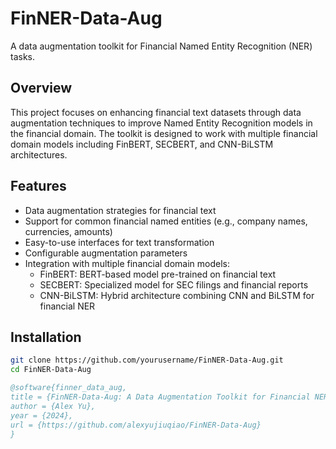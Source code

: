 # FinNER-Data-Aug

A data augmentation toolkit for Financial Named Entity Recognition (NER) tasks.

## Overview

This project focuses on enhancing financial text datasets through data augmentation techniques to improve Named Entity Recognition models in the financial domain. The toolkit is designed to work with multiple financial domain models including FinBERT, SECBERT, and CNN-BiLSTM architectures.

## Features

- Data augmentation strategies for financial text
- Support for common financial named entities (e.g., company names, currencies, amounts)
- Easy-to-use interfaces for text transformation
- Configurable augmentation parameters
- Integration with multiple financial domain models:
  - FinBERT: BERT-based model pre-trained on financial text
  - SECBERT: Specialized model for SEC filings and financial reports
  - CNN-BiLSTM: Hybrid architecture combining CNN and BiLSTM for financial NER

## Installation
```bash
git clone https://github.com/yourusername/FinNER-Data-Aug.git
cd FinNER-Data-Aug
```


```bibtex
@software{finner_data_aug,
title = {FinNER-Data-Aug: A Data Augmentation Toolkit for Financial NER},
author = {Alex Yu},
year = {2024},
url = {https://github.com/alexyujiuqiao/FinNER-Data-Aug}
}
```